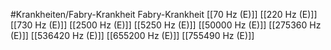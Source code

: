 #Krankheiten/Fabry-Krankheit
Fabry-Krankheit
[[70 Hz (E)]]
[[220 Hz (E)]]
[[730 Hz (E)]]
[[2500 Hz (E)]]
[[5250 Hz (E)]]
[[50000 Hz (E)]]
[[275360 Hz (E)]]
[[536420 Hz (E)]]
[[655200 Hz (E)]]
[[755490 Hz (E)]]